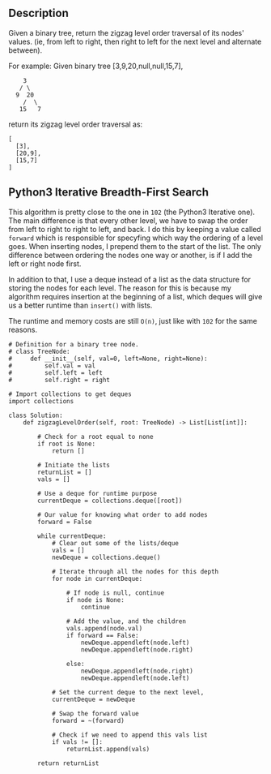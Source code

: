 ## Description

Given a binary tree, return the zigzag level order traversal of its nodes' values. (ie, from left to right, then right to left for the next level and alternate between).

For example:
Given binary tree [3,9,20,null,null,15,7],

```
    3
   / \
  9  20
    /  \
   15   7
```

return its zigzag level order traversal as:

```
[
  [3],
  [20,9],
  [15,7]
]
```

## Python3 Iterative Breadth-First Search

This algorithm is pretty close to the one in `102` (the Python3 Iterative one). The main difference is that every other level, we have to swap the order from left to right to right to left, and back. I do this by keeping a value called `forward` which is responsible for specyfing which way the ordering of a level goes. When inserting nodes, I prepend them to the start of the list. The only difference between ordering the nodes one way or another, is if I add the left or right node first.

In addition to that, I use a deque instead of a list as the data structure for storing the nodes for each level. The reason for this is because my algorithm requires insertion at the beginning of a list, which deques will give us a better runtime than `insert()` with lists.

The runtime and memory costs are still `O(n)`, just like with `102` for the same reasons.

```
# Definition for a binary tree node.
# class TreeNode:
#     def __init__(self, val=0, left=None, right=None):
#         self.val = val
#         self.left = left
#         self.right = right

# Import collections to get deques
import collections

class Solution:
    def zigzagLevelOrder(self, root: TreeNode) -> List[List[int]]:
        
        # Check for a root equal to none
        if root is None:
            return []
        
        # Initiate the lists
        returnList = []
        vals = []

        # Use a deque for runtime purpose
        currentDeque = collections.deque([root])
        
        # Our value for knowing what order to add nodes
        forward = False
        
        while currentDeque:
            # Clear out some of the lists/deque
            vals = []
            newDeque = collections.deque()
            
            # Iterate through all the nodes for this depth
            for node in currentDeque:

                # If node is null, continue
                if node is None:
                    continue
                              
                # Add the value, and the children
                vals.append(node.val)
                if forward == False:
                    newDeque.appendleft(node.left)   
                    newDeque.appendleft(node.right)

                else:
                    newDeque.appendleft(node.right)   
                    newDeque.appendleft(node.left)
           
            # Set the current deque to the next level, 
            currentDeque = newDeque
            
            # Swap the forward value
            forward = ~(forward)

            # Check if we need to append this vals list
            if vals != []:
                returnList.append(vals)
                
        return returnList        
```